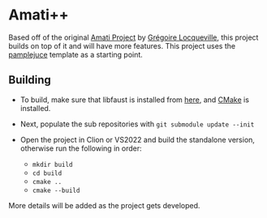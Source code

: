 Amati++
============

Based off of the original [Amati Project](https://github.com/glocq/Amati) by [Grégoire Locqueville](https://github.com/glocq), this project builds on top of it
and will have more features. 
This project uses the [pamplejuce](https://github.com/sudara/pamplejuce) template as a starting point.

Building
--------
- To build, make sure that libfaust is installed from [here](https://faust.grame.fr/downloads/), and [CMake](https://cmake.org/download/) is installed.

- Next, populate the sub repositories with ``git submodule update --init``

- Open the project in Clion or VS2022 and build the standalone version, otherwise run the following in order:
  -   ``mkdir build``
  -   ``cd build``
  -   ``cmake ..``
  -   ``cmake --build``


More details will be added as the project gets developed.
